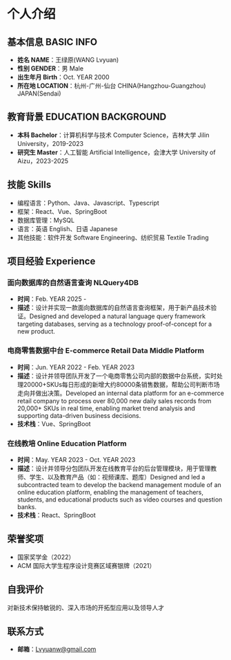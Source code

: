 # 个人介绍

## 基本信息 BASIC INFO
- **姓名 NAME**：王绿原(WANG Lvyuan)
- **性别 GENDER**：男 Male
- **出生年月 Birth**：Oct. YEAR 2000
- **所在地 LOCATION**：杭州-广州-仙台 CHINA(Hangzhou-Guangzhou) JAPAN(Sendai)

## 教育背景 EDUCATION BACKGROUND
- **本科 Bachelor**：计算机科学与技术 Computer Science，吉林大学 Jilin University，2019-2023
- **研究生 Master**：人工智能 Artificial Intelligence，会津大学 University of Aizu，2023-2025

## 技能 Skills
- 编程语言：Python、Java、Javascript、Typescript
- 框架：React、Vue、SpringBoot
- 数据库管理：MySQL
- 语言：英语 English、日语 Japanese
- 其他技能：软件开发 Software Engineering、纺织贸易 Textile Trading

## 项目经验 Experience

### 面向数据库的自然语言查询 NLQuery4DB
- **时间**：Feb. YEAR 2025 - 
- **描述**：设计并实现一款面向数据库的自然语言查询框架，用于新产品技术验证。Designed and developed a natural language query framework targeting databases, serving as a technology proof-of-concept for a new product.

### 电商零售数据中台 E-commerce Retail Data Middle Platform 
- **时间**：Jun. YEAR 2022 - Feb. YEAR 2023
- **描述**：设计并领导团队开发了一个电商零售公司内部的数据中台系统，实时处理20000+SKUs每日形成的新增大约80000条销售数据，帮助公司判断市场走向并做出决策。Developed an internal data platform for an e-commerce retail company to process over 80,000 new daily sales records from 20,000+ SKUs in real time, enabling market trend analysis and supporting data-driven business decisions.
- **技术栈**：Vue、SpringBoot

### 在线教培 Online Education Platform
- **时间**：May. YEAR 2023 - Oct. YEAR 2023
- **描述**：设计并领导分包团队开发在线教育平台的后台管理模块，用于管理教师、学生、以及教育产品（如：视频课库、题库）Designed and led a subcontracted team to develop the backend management module of an online education platform, enabling the management of teachers, students, and educational products such as video courses and question banks.
- **技术栈**：React、SpringBoot

## 荣誉奖项
- 国家奖学金（2022）
- ACM 国际大学生程序设计竞赛区域赛银牌（2021）

## 自我评价
对新技术保持敏锐的、深入市场的开拓型应用以及领导人才
## 联系方式
- **邮箱**：Lvyuanw@gmail.com
